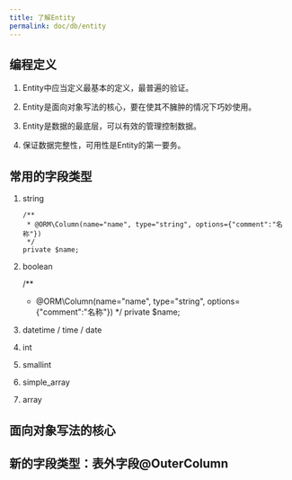 ```yaml
---
title: 了解Entity
permalink: doc/db/entity
---
```


## 编程定义

1. Entity中应当定义最基本的定义，最普遍的验证。

2. Entity是面向对象写法的核心，要在使其不臃肿的情况下巧妙使用。

3. Entity是数据的最底层，可以有效的管理控制数据。

4. 保证数据完整性，可用性是Entity的第一要务。

## 常用的字段类型

1. string 

    ```shell
    /**
     * @ORM\Column(name="name", type="string", options={"comment":"名称"})
     */
    private $name;
    ```

2. boolean

    /**
     * @ORM\Column(name="name", type="string", options={"comment":"名称"})
     */
    private $name;

3. datetime / time / date

5. int

6. smallint

7. simple_array

8. array


## 面向对象写法的核心

## 新的字段类型：表外字段@OuterColumn